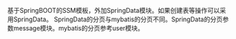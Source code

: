 ﻿基于SpringBOOT的SSM模板，外加SpringData模块。如果创建表等操作可以采用SpringData。
SpringData的分页与mybatis的分页不同。SpringData的分页参数message模块。mybatis的分页参考user模块。
